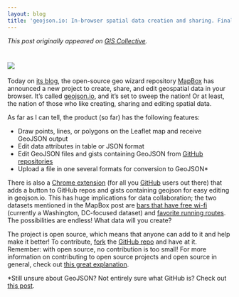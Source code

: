 ```yaml
---
layout: blog
title: 'geojson.io: In-browser spatial data creation and sharing. Finally.'
---
```


_This post originally appeared on [GIS Collective](https://giscollective.org)._

<h1><img src="https://giscollective.org/wp-content/uploads/2013/08/geojsonio1.png" class="inline"></h1>

Today on [its blog](https://www.mapbox.com/blog/geojsonio-announce/), the open-source geo wizard repository [MapBox](https://mapbox.com/) has announced a new project to create, share, and edit geospatial data in your browser. It’s called [geojson.io](https://geojson.io), and it’s set to sweep the nation! Or at least, the nation of those who like creating, sharing and editing spatial data.

As far as I can tell, the product (so far) has the following features:

* Draw points, lines, or polygons on the Leaflet map and receive GeoJSON output
* Edit data attributes in table or JSON format
* Edit GeoJSON files and gists containing GeoJSON from [GitHub repositories](https://giscollective.org/github-and-geojson-just-keeps-getting-better/)
* Upload a file in one several formats for conversion to GeoJSON*

There is also a [Chrome extension](https://chrome.google.com/webstore/detail/geojsonio/oibjgofbhldcajfamjganpeacipebckp) (for all you [GitHub](https://github.com) users out there) that adds a button to GitHub repos and gists containing geojson for easy editing in geojson.io. This has huge implications for data collaboration; the two datasets mentioned in the MapBox post are [bars that have free wi-fi](https://github.com/benbalter/dc-wifi-social) (currently a Washington, DC-focused dataset) and [favorite running routes](https://geojson.io/#gist:6188907). The possibilities are endless! What data will you create?

The project is open source, which means that anyone can add to it and help make it better! To contribute, [fork](https://help.github.com/articles/fork-a-repo) the [GitHub repo](https://github.com/mapbox/geojson.io) and have at it. Remember: with open source, no contribution is too small! For more information on contributing to open source projects and open source in general, check out [this great explanation](https://opensource.com/resources/what-open-source).

*Still unsure about GeoJSON? Not entirely sure what GitHub is? Check out [this post](https://giscollective.org/github-bringing-geojson-to-life-since-2013/).
